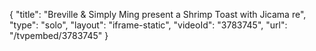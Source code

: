 {
    "title": "Breville & Simply Ming present a Shrimp Toast with Jicama re",
    "type": "solo",
    "layout": "iframe-static",
    "videoId": "3783745",
    "url": "\/tvpembed\/3783745"
}